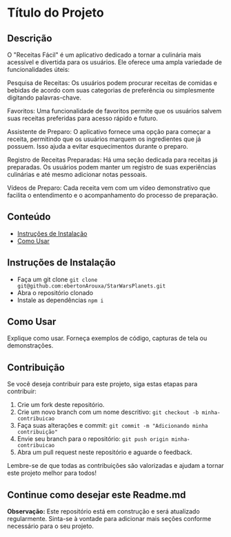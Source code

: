 # Título do Projeto

## Descrição

O "Receitas Fácil" é um aplicativo dedicado a tornar a culinária mais acessível e divertida para os usuários. Ele oferece uma ampla variedade de funcionalidades úteis:

Pesquisa de Receitas: Os usuários podem procurar receitas de comidas e bebidas de acordo com suas categorias de preferência ou simplesmente digitando palavras-chave.

Favoritos: Uma funcionalidade de favoritos permite que os usuários salvem suas receitas preferidas para acesso rápido e futuro.

Assistente de Preparo: O aplicativo fornece uma opção para começar a receita, permitindo que os usuários marquem os ingredientes que já possuem. Isso ajuda a evitar esquecimentos durante o preparo.

Registro de Receitas Preparadas: Há uma seção dedicada para receitas já preparadas. Os usuários podem manter um registro de suas experiências culinárias e até mesmo adicionar notas pessoais.

Vídeos de Preparo: Cada receita vem com um vídeo demonstrativo que facilita o entendimento e o acompanhamento do processo de preparação.

## Conteúdo

- [Instruções de Instalação](#instruções-de-instalação)
- [Como Usar](#como-usar)

## Instruções de Instalação

- Faça um git clone `git clone git@github.com:ebertonArouxa/StarWarsPlanets.git`
- Abra o repositório clonado
- Instale as dependências `npm i`

## Como Usar

Explique como usar. Forneça exemplos de código, capturas de tela ou demonstrações.

## Contribuição

Se você deseja contribuir para este projeto, siga estas etapas para contribuir:

1. Crie um fork deste repositório.
2. Crie um novo branch com um nome descritivo: `git checkout -b minha-contribuicao`
3. Faça suas alterações e commit: `git commit -m "Adicionando minha contribuição"`
4. Envie seu branch para o repositório: `git push origin minha-contribuicao`
5. Abra um pull request neste repositório e aguarde o feedback.

Lembre-se de que todas as contribuições são valorizadas e ajudam a tornar este projeto melhor para todos!

## Continue como desejar este Readme.md
**Observação:** Este repositório está em construção e será atualizado regularmente. Sinta-se à vontade para adicionar mais seções conforme necessário para o seu projeto.
